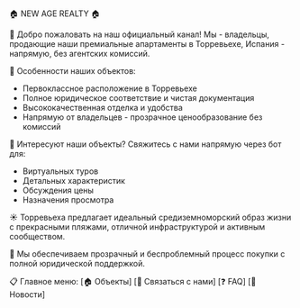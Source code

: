 🏠 NEW AGE REALTY 🏠

👋 Добро пожаловать на наш официальный канал! Мы - владельцы, продающие наши премиальные апартаменты в Торревьехе, Испания - напрямую, без агентских комиссий.

🔑 Особенности наших объектов:
- Первоклассное расположение в Торревьехе
- Полное юридическое соответствие и чистая документация
- Высококачественная отделка и удобства
- Напрямую от владельцев - прозрачное ценообразование без комиссий

🏡 Интересуют наши объекты? Свяжитесь с нами напрямую через бот для:
- Виртуальных туров
- Детальных характеристик
- Обсуждения цены
- Назначения просмотра

☀️ Торревьеха предлагает идеальный средиземноморский образ жизни с прекрасными пляжами, отличной инфраструктурой и активным сообществом.

💼 Мы обеспечиваем прозрачный и беспроблемный процесс покупки с полной юридической поддержкой.

📋 Главное меню:
[🏠 Объекты]  [📝 Связаться с нами]  [❓ FAQ]  [📰 Новости]